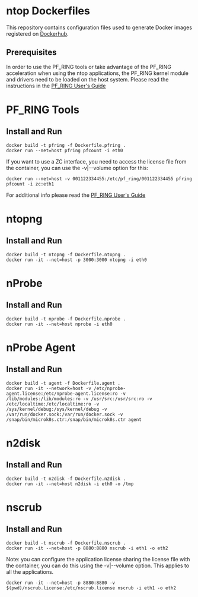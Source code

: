 # ntop Dockerfiles

This repository contains configuration files used to generate Docker images registered on [Dockerhub](https://hub.docker.com/u/ntop).

## Prerequisites

In order to use the PF_RING tools or take advantage of the PF_RING acceleration when using the ntop
applications, the PF_RING kernel module and drivers need to be loaded on the host system. Please 
read the instructions in the [PF_RING User's Guide](http://www.ntop.org/guides/pf_ring/get_started/index.html)

# PF_RING Tools

## Install and Run

```
docker build -t pfring -f Dockerfile.pfring .
docker run --net=host pfring pfcount -i eth0
```

If you want to use a ZC interface, you need to access the license file from the container, 
you can use the -v|--volume option for this:

```
docker run --net=host -v 001122334455:/etc/pf_ring/001122334455 pfring pfcount -i zc:eth1
```

For additional info please read the [PF_RING User's Guide](http://www.ntop.org/guides/pf_ring/containers/docker.html)

# ntopng

## Install and Run

```
docker build -t ntopng -f Dockerfile.ntopng .
docker run -it --net=host -p 3000:3000 ntopng -i eth0
```

# nProbe

## Install and Run

```
docker build -t nprobe -f Dockerfile.nprobe .
docker run -it --net=host nprobe -i eth0
```

# nProbe Agent

## Install and Run

```
docker build -t agent -f Dockerfile.agent .
docker run -it --network=host -v /etc/nprobe-agent.license:/etc/nprobe-agent.license:ro -v /lib/modules:/lib/modules:ro -v /usr/src:/usr/src:ro -v /etc/localtime:/etc/localtime:ro -v /sys/kernel/debug:/sys/kernel/debug -v /var/run/docker.sock:/var/run/docker.sock -v /snap/bin/microk8s.ctr:/snap/bin/microk8s.ctr agent
```

# n2disk

## Install and Run

```
docker build -t n2disk -f Dockerfile.n2disk .
docker run -it --net=host n2disk -i eth0 -o /tmp
```

# nscrub

## Install and Run

```
docker build -t nscrub -f Dockerfile.nscrub .
docker run -it --net=host -p 8880:8880 nscrub -i eth1 -o eth2
```

Note: you can configure the application license sharing the license file with the container, 
you can do this using the -v|--volume option. This applies to all the applications.

```
docker run -it --net=host -p 8880:8880 -v $(pwd)/nscrub.license:/etc/nscrub.license nscrub -i eth1 -o eth2
```

